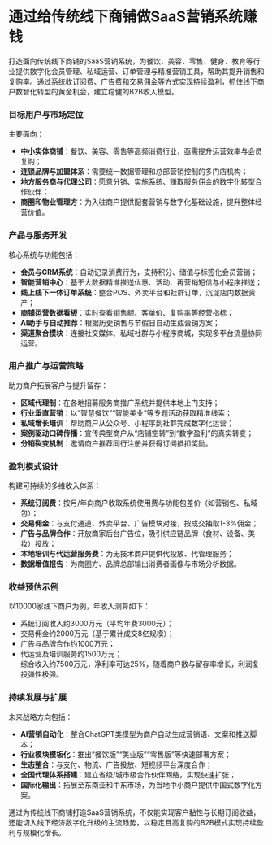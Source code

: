 # 通过给传统线下商铺做SaaS营销系统赚钱

打造面向传统线下商铺的SaaS营销系统，为餐饮、美容、零售、健身、教育等行业提供数字化会员管理、私域运营、订单管理与精准营销工具，帮助其提升销售和复购率。通过系统收订阅费、广告费和交易佣金等方式实现持续盈利，抓住线下商户数智化转型的黄金机会，建立稳健的B2B收入模型。

### 目标用户与市场定位  
主要面向：  
* **中小实体商铺**：餐饮、美容、零售等高频消费行业，亟需提升运营效率与会员复购；  
* **连锁品牌与加盟体系**：需要统一数据管理和总部营销控制的多门店机构；  
* **地方服务商与代理公司**：愿意分销、实施系统、赚取服务佣金的数字化转型合作伙伴；  
* **商圈和物业管理方**：为入驻商户提供配套营销与数字化基础设施，提升整体经营价值。

### 产品与服务开发  
核心系统与功能包括：  
* **会员与CRM系统**：自动记录消费行为，支持积分、储值与标签化会员营销；  
* **智能营销中心**：基于大数据精准推送优惠、活动、再营销短信与小程序推送；  
* **线上线下一体订单系统**：整合POS、外卖平台和社群订单，沉淀店内数据资产；  
* **商铺运营数据看板**：实时查看销售额、客单价、复购率等经营指标；  
* **AI助手与自动推荐**：根据历史销售与节假日自动生成营销方案；  
* **渠道聚合模块**：连接社交媒体、私域社群与小程序商城，实现多平台流量协同运营。  

### 用户推广与运营策略  
助力商户拓展客户与提升留存：  
* **区域代理制**：在各地招募服务商推广系统并提供本地上门支持；  
* **行业垂直营销**：以“智慧餐饮”“智能美业”等专题活动获取精准线索；  
* **私域增长培训**：帮助商户从公众号、小程序到社群完成数字化运营；  
* **案例驱动口碑传播**：宣传典型商户从“店铺空转”到“数字盈利”的真实转变；  
* **分销裂变机制**：邀请商户推荐同行注册并获得订阅抵扣奖励。

### 盈利模式设计  
构建可持续的多维收入体系：  
* **系统订阅费**：按月/年向商户收取系统使用费与功能包差价（如营销包、私域包）；  
* **交易佣金**：与支付通道、外卖平台、广告模块对接，按成交抽取1-3%佣金；  
* **广告与品牌合作**：开放商家后台广告位，吸引供应链品牌（食材、设备、美妆）投放；  
* **本地培训与代运营服务费**：为无技术商户提供代投放、代管理服务；  
* **数据增值报告**：为商圈方、品牌总部输出消费者画像与市场分析数据。

### 收益预估示例  
以10000家线下商户为例，年收入测算如下：  
* 系统订阅收入约3000万元（平均年费3000元）；  
* 交易佣金约2000万元（基于累计成交8亿规模）；  
* 广告与品牌合作约1000万元；  
* 代运营及培训服务约1500万元；  
综合收入约7500万元，净利率可达25%，随着商户数与留存率增长，利润复投弹性极强。

### 持续发展与扩展  
未来战略方向包括：  
* **AI营销自动化**：整合ChatGPT类模型为商户自动生成营销语、文案和推送脚本；  
* **行业模块模板化**：推出“餐饮版”“美业版”“零售版”等快速部署方案；  
* **生态整合**：与支付、物流、广告投放、短视频平台深度合作；  
* **全国代理体系搭建**：建立省级/城市级合作伙伴网络，实现快速扩张；  
* **国际化输出**：拓展至东南亚和中东市场，为当地中小商户提供中国式数字化方案。

通过为传统线下商铺打造SaaS营销系统，不仅能实现客户黏性与长期订阅收益，还能切入线下经济数字化升级的主流趋势，以稳定且高复购的B2B模式实现持续盈利与规模化增长。